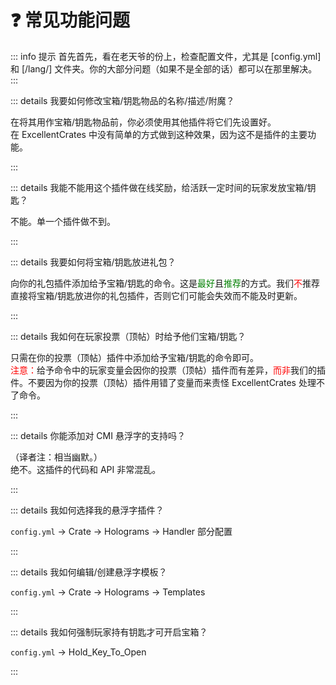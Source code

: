 # ❓ 常见功能问题

::: info 提示
首先首先，看在老天爷的份上，检查配置文件，尤其是 [config.yml] 和 [/lang/] 文件夹。你的大部分问题（如果不是全部的话）都可以在那里解决。
:::

::: details 我要如何修改宝箱/钥匙物品的名称/描述/附魔？

在将其用作宝箱/钥匙物品前，你必须使用其他插件将它们先设置好。    
在 ExcellentCrates 中没有简单的方式做到这种效果，因为这不是插件的主要功能。

:::

::: details 我能不能用这个插件做在线奖励，给活跃一定时间的玩家发放宝箱/钥匙？

不能。单一个插件做不到。

:::

::: details 我要如何将宝箱/钥匙放进礼包？

向你的礼包插件添加给予宝箱/钥匙的命令。这是<font color="green">最好</font>且<font color="green">推荐</font>的方式。我们<font color="red">不</font>推荐直接将宝箱/钥匙放进你的礼包插件，否则它们可能会失效而不能及时更新。

:::

::: details 我如何在玩家投票（顶帖）时给予他们宝箱/钥匙？

只需在你的投票（顶帖）插件中添加给予宝箱/钥匙的命令即可。    
<font color="red">注意：</font>给予命令中的玩家变量会因<fnt color="blue">你的</font>投票（顶帖）插件而有差异，<font color="red">而非</font>我们的插件。不要因为你的投票（顶帖）插件用错了变量而来责怪 ExcellentCrates 处理不了命令。

:::

::: details 你能添加对 CMI 悬浮字的支持吗？

（译者注：相当幽默。）    
绝不。这插件的代码和 API 非常混乱。

:::

::: details 我如何选择我的悬浮字插件？

`config.yml` -> Crate -> Holograms -> Handler 部分配置

:::

::: details 我如何编辑/创建悬浮字模板？

`config.yml` -> Crate -> Holograms -> Templates

:::

::: details 我如何强制玩家持有钥匙才可开启宝箱？

`config.yml` -> Hold_Key_To_Open

:::
